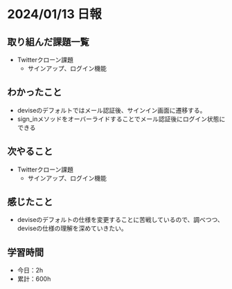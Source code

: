 # 2024/01/13 日報
## 取り組んだ課題一覧
- Twitterクローン課題
  - サインアップ、ログイン機能

## わかったこと
- deviseのデフォルトではメール認証後、サインイン画面に遷移する。
- sign_inメソッドをオーバーライドすることでメール認証後にログイン状態にできる

## 次やること
- Twitterクローン課題
  - サインアップ、ログイン機能

## 感じたこと
- deviseのデフォルトの仕様を変更することに苦戦しているので、調べつつ、deviseの仕様の理解を深めていきたい。

## 学習時間
- 今日：2h
- 累計：600h
